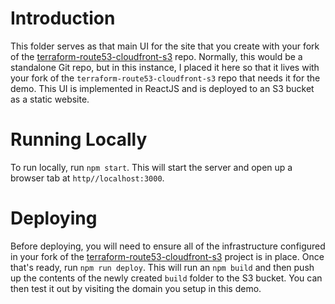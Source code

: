 # Introduction
This folder serves as that main UI for the site that you create with your fork of the [terraform-route53-cloudfront-s3](https://github.com/jlarge11-demos/terraform-route53-cloudfront-s3) repo.  Normally, this would be a standalone Git repo, but in this instance, I placed it here so that it lives with your fork of the `terraform-route53-cloudfront-s3` repo that needs it for the demo.  This UI is implemented in ReactJS and is deployed to an S3 bucket as a static website.

# Running Locally
To run locally, run `npm start`.  This will start the server and open up a browser tab at `http//localhost:3000`.

# Deploying
Before deploying, you will need to ensure all of the infrastructure configured in your fork of the [terraform-route53-cloudfront-s3](https://github.com/jlarge11-demos/terraform-route53-cloudfront-s3) project is in place.  Once that's ready, run `npm run deploy`.  This will run an `npm build` and then push up the contents of the newly created `build` folder to the S3 bucket.  You can then test it out by visiting the domain you setup in this demo.
